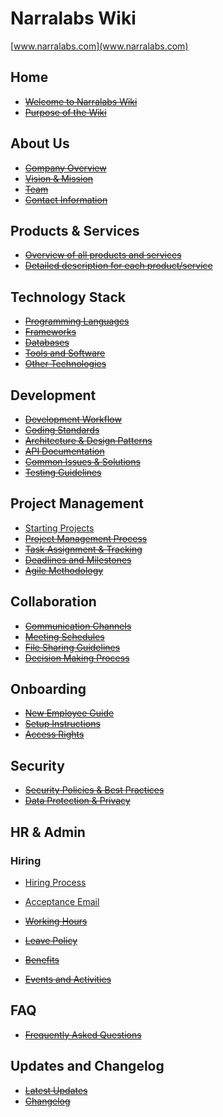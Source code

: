 # **Narralabs Wiki**
[www.narralabs.com](www.narralabs.com)

## **Home**

- ~~[Welcome to Narralabs Wiki](url)~~
- ~~[Purpose of the Wiki](url)~~

## **About Us**

- ~~[Company Overview](url)~~
- ~~[Vision & Mission](url)~~
- ~~[Team](url)~~
- ~~[Contact Information](url)~~

## **Products & Services**

- ~~[Overview of all products and services](url)~~
- ~~[Detailed description for each product/service](url)~~

## **Technology Stack**

- ~~[Programming Languages](url)~~
- ~~[Frameworks](url)~~
- ~~[Databases](url)~~
- ~~[Tools and Software](url)~~
- ~~[Other Technologies](url)~~

## **Development**

- ~~[Development Workflow](url)~~
- ~~[Coding Standards](url)~~
- ~~[Architecture & Design Patterns](url)~~
- ~~[API Documentation](url)~~
- ~~[Common Issues & Solutions](url)~~
- ~~[Testing Guidelines](url)~~

## **Project Management**

- [Starting Projects](https://github.com/admin-narralabs/wiki/blob/main/starting-projects.md)
- ~~[Project Management Process](url)~~
- ~~[Task Assignment & Tracking](url)~~
- ~~[Deadlines and Milestones](url)~~
- ~~[Agile Methodology](url)~~

## **Collaboration**

- ~~[Communication Channels](url)~~
- ~~[Meeting Schedules](url)~~
- ~~[File Sharing Guidelines](url)~~
- ~~[Decision Making Process](url)~~

## **Onboarding**

- ~~[New Employee Guide](url)~~
- ~~[Setup Instructions](url)~~
- ~~[Access Rights](url)~~

## **Security**

- ~~[Security Policies & Best Practices](url)~~
- ~~[Data Protection & Privacy](url)~~

## **HR & Admin**

### Hiring
- [Hiring Process](https://github.com/admin-narralabs/wiki/blob/main/hiring.md)
- [Acceptance Email](https://github.com/admin-narralabs/wiki/blob/main/acceptance-email)

- ~~[Working Hours](url)~~
- ~~[Leave Policy](url)~~
- ~~[Benefits](url)~~
- ~~[Events and Activities](url)~~

## **FAQ**

- ~~[Frequently Asked Questions](url)~~

## **Updates and Changelog**

- ~~[Latest Updates](url)~~
- ~~[Changelog](url)~~
